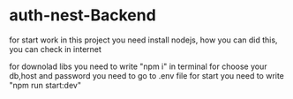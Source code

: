 # auth-nest-Backend

for start work in this project you need install nodejs, how you can did this, you can check in internet

for downolad libs you need to write "npm i" in terminal
for choose your db,host and password you need to go to .env file
for start you need to write "npm run start:dev"
